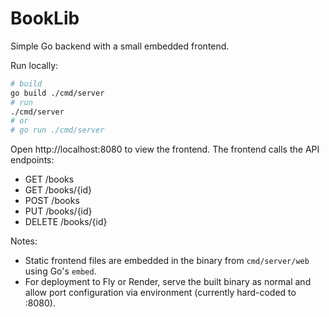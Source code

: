 # BookLib

Simple Go backend with a small embedded frontend.

Run locally:

```bash
# build
go build ./cmd/server
# run
./cmd/server
# or
# go run ./cmd/server
```

Open http://localhost:8080 to view the frontend. The frontend calls the API endpoints:
- GET /books
- GET /books/{id}
- POST /books
- PUT /books/{id}
- DELETE /books/{id}

Notes:
- Static frontend files are embedded in the binary from `cmd/server/web` using Go's `embed`.
- For deployment to Fly or Render, serve the built binary as normal and allow port configuration via environment (currently hard-coded to :8080).
